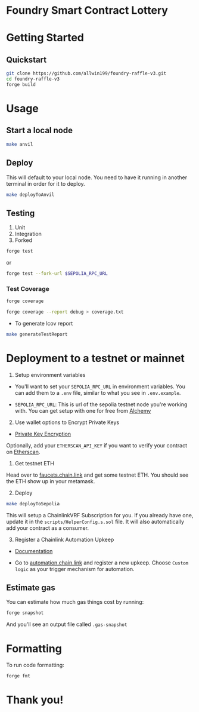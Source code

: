 # Foundry Smart Contract Lottery

# Getting Started

## Quickstart

```sh
git clone https://github.com/allwin199/foundry-raffle-v3.git
cd foundry-raffle-v3
forge build
```

# Usage

## Start a local node

```sh
make anvil
```

## Deploy

This will default to your local node. You need to have it running in another terminal in order for it to deploy.

```sh
make deployToAnvil
```

## Testing

1. Unit
2. Integration
3. Forked

```sh
forge test
```

or

```sh
forge test --fork-url $SEPOLIA_RPC_URL
```

### Test Coverage

```sh
forge coverage
```

```sh
forge coverage --report debug > coverage.txt
```

-   To generate lcov report

```sh
make generateTestReport
```

# Deployment to a testnet or mainnet

1. Setup environment variables

-   You'll want to set your `SEPOLIA_RPC_URL` in environment variables. You can add them to a `.env` file, similar to what you see in `.env.example`.

-   `SEPOLIA_RPC_URL`: This is url of the sepolia testnet node you're working with. You can get setup with one for free from [Alchemy](https://alchemy.com/?a=673c802981)

2. Use wallet options to Encrypt Private Keys

-   [Private Key Encryption](https://github.com/allwin199/foundry-fundamendals/blob/main/DeploymentDetails.md)

Optionally, add your `ETHERSCAN_API_KEY` if you want to verify your contract on [Etherscan](https://etherscan.io/).

1. Get testnet ETH

Head over to [faucets.chain.link](https://faucets.chain.link/) and get some testnet ETH. You should see the ETH show up in your metamask.

2. Deploy

```sh
make deployToSepolia
```

This will setup a ChainlinkVRF Subscription for you. If you already have one, update it in the `scripts/HelperConfig.s.sol` file. It will also automatically add your contract as a consumer.

3. Register a Chainlink Automation Upkeep

-   [Documentation](https://docs.chain.link/chainlink-automation/compatible-contracts)

-   Go to [automation.chain.link](https://automation.chain.link/new) and register a new upkeep. Choose `Custom logic` as your trigger mechanism for automation.

## Estimate gas

You can estimate how much gas things cost by running:

```sh
forge snapshot
```

And you'll see an output file called `.gas-snapshot`

# Formatting

To run code formatting:

```sh
forge fmt
```

# Thank you!
